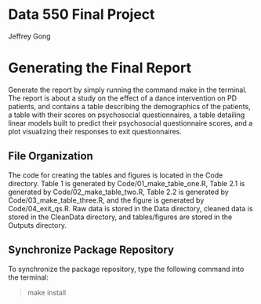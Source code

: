 Data 550 Final Project
================
Jeffrey Gong

# Generating the Final Report

Generate the report by simply running the command make in the terminal.
The report is about a study on the effect of a dance intervention on PD
patients, and contains a table describing the demographics of the
patients, a table with their scores on psychosocial questionnaires, a
table detailing linear models built to predict their psychosocial
questionnaire scores, and a plot visualizing their responses to exit
questionnaires.

## File Organization

The code for creating the tables and figures is located in the Code
directory. Table 1 is generated by Code/01_make_table_one.R, Table 2.1
is generated by Code/02_make_table_two.R, Table 2.2 is generated by
Code/03_make_table_three.R, and the figure is generated by
Code/04_exit_qs.R. Raw data is stored in the Data directory, cleaned
data is stored in the CleanData directory, and tables/figures are stored
in the Outputs directory.

## Synchronize Package Repository

To synchronize the package repository, type the following command into
the terminal:

> make install
